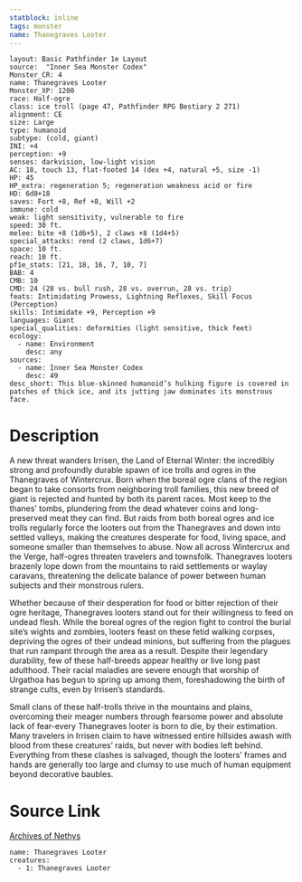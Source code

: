 ```yaml
---
statblock: inline
tags: monster
name: Thanegraves Looter
---
```

```statblock
layout: Basic Pathfinder 1e Layout
source:  "Inner Sea Monster Codex"
Monster_CR: 4
name: Thanegraves Looter
Monster_XP: 1200
race: Half-ogre
class: ice troll (page 47, Pathfinder RPG Bestiary 2 271)
alignment: CE
size: Large
type: humanoid
subtype: (cold, giant)
INI: +4
perception: +9
senses: darkvision, low-light vision
AC: 18, touch 13, flat-footed 14 (dex +4, natural +5, size -1)
HP: 45
HP_extra: regeneration 5; regeneration weakness acid or fire
HD: 6d8+18
saves: Fort +8, Ref +8, Will +2
immune: cold
weak: light sensitivity, vulnerable to fire
speed: 30 ft.
melee: bite +8 (1d6+5), 2 claws +8 (1d4+5)
special_attacks: rend (2 claws, 1d6+7)
space: 10 ft.
reach: 10 ft.
pf1e_stats: [21, 18, 16, 7, 10, 7]
BAB: 4
CMB: 10
CMD: 24 (28 vs. bull rush, 28 vs. overrun, 28 vs. trip)
feats: Intimidating Prowess, Lightning Reflexes, Skill Focus (Perception)
skills: Intimidate +9, Perception +9
languages: Giant
special_qualities: deformities (light sensitive, thick feet)
ecology:
  - name: Environment
    desc: any
sources:
  - name: Inner Sea Monster Codex
    desc: 49
desc_short: This blue-skinned humanoid’s hulking figure is covered in patches of thick ice, and its jutting jaw dominates its monstrous face.
```
# Description
A new threat wanders Irrisen, the Land of Eternal Winter: the incredibly strong and profoundly durable spawn of ice trolls and ogres in the Thanegraves of Wintercrux. Born when the boreal ogre clans of the region began to take consorts from neighboring troll families, this new breed of giant is rejected and hunted by both its parent races. Most keep to the thanes’ tombs, plundering from the dead whatever coins and long-preserved meat they can find. But raids from both boreal ogres and ice trolls regularly force the looters out from the Thanegraves and down into settled valleys, making the creatures desperate for food, living space, and someone smaller than themselves to abuse. Now all across Wintercrux and the Verge, half-ogres threaten travelers and townsfolk. Thanegraves looters brazenly lope down from the mountains to raid settlements or waylay caravans, threatening the delicate balance of power between human subjects and their monstrous rulers.

Whether because of their desperation for food or bitter rejection of their ogre heritage, Thanegraves looters stand out for their willingness to feed on undead flesh. While the boreal ogres of the region fight to control the burial site’s wights and zombies, looters feast on these fetid walking corpses, depriving the ogres of their undead minions, but suffering from the plagues that run rampant through the area as a result. Despite their legendary durability, few of these half-breeds appear healthy or live long past adulthood. Their racial maladies are severe enough that worship of Urgathoa has begun to spring up among them, foreshadowing the birth of strange cults, even by Irrisen’s standards.

Small clans of these half-trolls thrive in the mountains and plains, overcoming their meager numbers through fearsome power and absolute lack of fear-every Thanegraves looter is born to die, by their estimation. Many travelers in Irrisen claim to have witnessed entire hillsides awash with blood from these creatures’ raids, but never with bodies left behind. Everything from these clashes is salvaged, though the looters’ frames and hands are generally too large and clumsy to use much of human equipment beyond decorative baubles.
# Source Link
[Archives of Nethys](https://aonprd.com/MonsterDisplay.aspx?ItemName=Thanegraves%20Looter)
```encounter-table
name: Thanegraves Looter
creatures:
  - 1: Thanegraves Looter
```
